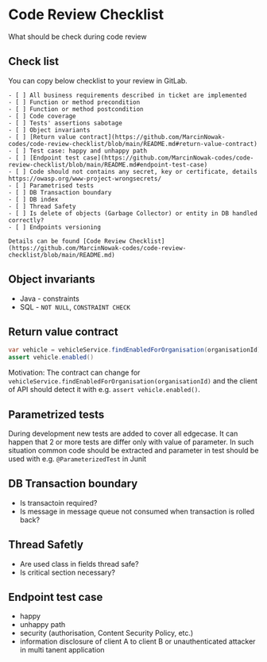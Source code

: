 # Code Review Checklist
What should be check during code review

## Check list

You can copy below checklist to your review in GitLab.

```
- [ ] All business requirements described in ticket are implemented
- [ ] Function or method precondition
- [ ] Function or method postcondition
- [ ] Code coverage
- [ ] Tests' assertions sabotage
- [ ] Object invariants
- [ ] [Return value contract](https://github.com/MarcinNowak-codes/code-review-checklist/blob/main/README.md#return-value-contract)
- [ ] Test case: happy and unhappy path
- [ ] [Endpoint test case](https://github.com/MarcinNowak-codes/code-review-checklist/blob/main/README.md#endpoint-test-case)
- [ ] Code should not contains any secret, key or certificate, details https://owasp.org/www-project-wrongsecrets/
- [ ] Parametrised tests
- [ ] DB Transaction boundary
- [ ] DB index
- [ ] Thread Safety
- [ ] Is delete of objects (Garbage Collector) or entity in DB handled correctly?
- [ ] Endpoints versioning

Details can be found [Code Review Checklist](https://github.com/MarcinNowak-codes/code-review-checklist/blob/main/README.md)
```

## Object invariants

* Java - constraints
* SQL - `NOT NULL`, `CONSTRAINT CHECK`

## Return value contract

```java
var vehicle = vehicleService.findEnabledForOrganisation(organisationId)
assert vehicle.enabled()
```

Motivation:
The contract can change for `vehicleService.findEnabledForOrganisation(organisationId)` and the client of API should detect it with e.g. `assert vehicle.enabled()`.


## Parametrized tests

During development new tests are added to cover all edgecase. It can happen that 2 or more tests are differ only with value of parameter. In such situation common code should be extracted and parameter in test should be used with e.g. `@ParameterizedTest` in Junit 

## DB Transaction boundary ##

- Is transactoin required?
- Is message in message queue not consumed when transaction is rolled back?

## Thread Safetly ##

- Are used class in fields thread safe?
- Is critical section necessary?


## Endpoint test case

- happy
- unhappy path
- security (authorisation, Content Security Policy, etc.)
- information disclosure of client A to client B or unauthenticated attacker in multi tanent application
